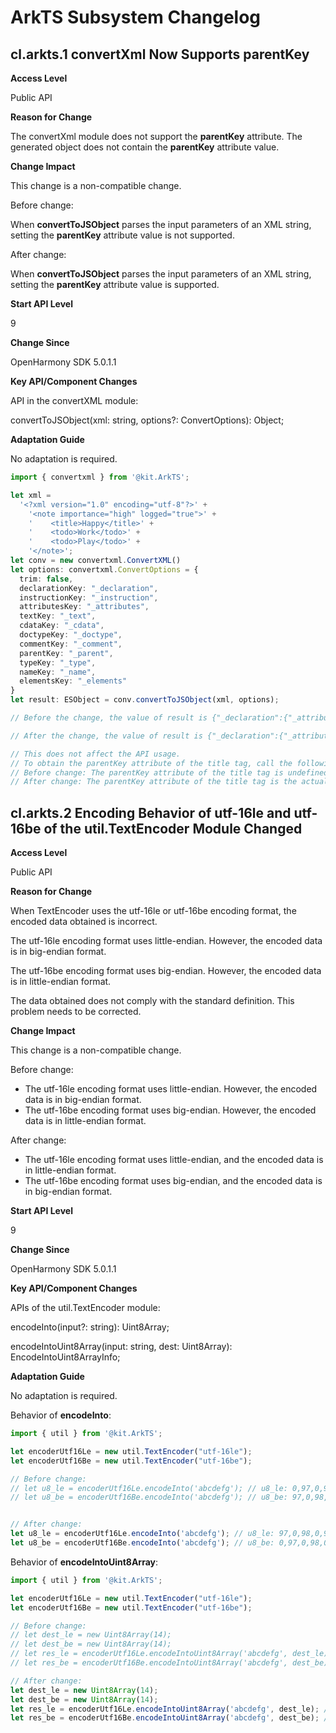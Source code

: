 # ArkTS Subsystem Changelog

## cl.arkts.1 convertXml Now Supports parentKey

**Access Level**

Public API

**Reason for Change**

The convertXml module does not support the **parentKey** attribute. The generated object does not contain the **parentKey** attribute value.

**Change Impact**

This change is a non-compatible change.

Before change:

When **convertToJSObject** parses the input parameters of an XML string, setting the **parentKey** attribute value is not supported.

After change:

When **convertToJSObject** parses the input parameters of an XML string, setting the **parentKey** attribute value is supported.

**Start API Level**

9

**Change Since**

OpenHarmony SDK 5.0.1.1

**Key API/Component Changes**

API in the convertXML module:

convertToJSObject(xml: string, options?: ConvertOptions): Object;

**Adaptation Guide**

No adaptation is required.

```ts
import { convertxml } from '@kit.ArkTS';

let xml =
  '<?xml version="1.0" encoding="utf-8"?>' +
    '<note importance="high" logged="true">' +
    '    <title>Happy</title>' +
    '    <todo>Work</todo>' +
    '    <todo>Play</todo>' +
    '</note>';
let conv = new convertxml.ConvertXML()
let options: convertxml.ConvertOptions = {
  trim: false,
  declarationKey: "_declaration",
  instructionKey: "_instruction",
  attributesKey: "_attributes",
  textKey: "_text",
  cdataKey: "_cdata",
  doctypeKey: "_doctype",
  commentKey: "_comment",
  parentKey: "_parent",
  typeKey: "_type",
  nameKey: "_name",
  elementsKey: "_elements"
}
let result: ESObject = conv.convertToJSObject(xml, options);

// Before the change, the value of result is {"_declaration":{"_attributes":{"version":"1.0","encoding":"utf-8"}},"_elements":[{"_type":"element","_name":"note","_attributes":{"importance":"high","logged":"true"},"_elements":[{"_type":"element","_name":"title","_elements":[{"_type":"text","_text":"Happy"}]},{"_type":"element","_name":"todo","_elements":[{"_type":"text","_text":"Work"}]},{"_type":"element","_name":"todo","_elements":[{"_type":"text","_text":"Play"}]}]}]}.

// After the change, the value of result is {"_declaration":{"_attributes":{"version":"1.0","encoding":"utf-8"}},"_elements":[{"_type":"element","_name":"note","_attributes":{"importance":"high","logged":"true"},"_elements":[{"_type":"element","_name":"title","_parent":"note","_elements":[{"_type":"text","_text":"Happy"}]},{"_type":"element","_name":"todo","_parent":"note","_elements":[{"_type":"text","_text":"Work"}]},{"_type":"element","_name":"todo","_parent":"note","_elements":[{"_type":"text","_text":"Play"}]}]}]}. (The parentKey attribute value is added.)

// This does not affect the API usage.
// To obtain the parentKey attribute of the title tag, call the following API: result1["_elements"][0]["_elements"][0]._parent
// Before change: The parentKey attribute of the title tag is undefined.
// After change: The parentKey attribute of the title tag is the actual value note.
```

## cl.arkts.2 Encoding Behavior of utf-16le and utf-16be of the util.TextEncoder Module Changed

**Access Level**

Public API

**Reason for Change**

When TextEncoder uses the utf-16le or utf-16be encoding format, the encoded data obtained is incorrect.

The utf-16le encoding format uses little-endian. However, the encoded data is in big-endian format.

The utf-16be encoding format uses big-endian. However, the encoded data is in little-endian format.

The data obtained does not comply with the standard definition. This problem needs to be corrected.

**Change Impact**

This change is a non-compatible change.

Before change:

- The utf-16le encoding format uses little-endian. However, the encoded data is in big-endian format.
- The utf-16be encoding format uses big-endian. However, the encoded data is in little-endian format.

After change:

- The utf-16le encoding format uses little-endian, and the encoded data is in little-endian format.
- The utf-16be encoding format uses big-endian, and the encoded data is in big-endian format.

**Start API Level**

9

**Change Since**

OpenHarmony SDK 5.0.1.1

**Key API/Component Changes**

APIs of the util.TextEncoder module:

encodeInto(input?: string): Uint8Array;

encodeIntoUint8Array(input: string, dest: Uint8Array): EncodeIntoUint8ArrayInfo;

**Adaptation Guide**

No adaptation is required.

Behavior of **encodeInto**:

```ts
import { util } from '@kit.ArkTS';

let encoderUtf16Le = new util.TextEncoder("utf-16le");
let encoderUtf16Be = new util.TextEncoder("utf-16be");

// Before change:
// let u8_le = encoderUtf16Le.encodeInto('abcdefg'); // u8_le: 0,97,0,98,0,99,0,100,0,101,0,102,0,103
// let u8_be = encoderUtf16Be.encodeInto('abcdefg'); // u8_be: 97,0,98,0,99,0,100,0,101,0,102,0,103,0


// After change:
let u8_le = encoderUtf16Le.encodeInto('abcdefg'); // u8_le: 97,0,98,0,99,0,100,0,101,0,102,0,103,0
let u8_be = encoderUtf16Be.encodeInto('abcdefg'); // u8_be: 0,97,0,98,0,99,0,100,0,101,0,102,0,103
```

Behavior of **encodeIntoUint8Array**:

```ts
import { util } from '@kit.ArkTS';

let encoderUtf16Le = new util.TextEncoder("utf-16le");
let encoderUtf16Be = new util.TextEncoder("utf-16be");

// Before change:
// let dest_le = new Uint8Array(14);
// let dest_be = new Uint8Array(14);
// let res_le = encoderUtf16Le.encodeIntoUint8Array('abcdefg', dest_le); // dest_le: 0,97,0,98,0,99,0,100,0,101,0,102,0,103
// let res_be = encoderUtf16Be.encodeIntoUint8Array('abcdefg', dest_be); // dest_be: 97,0,98,0,99,0,100,0,101,0,102,0,103,0

// After change:
let dest_le = new Uint8Array(14);
let dest_be = new Uint8Array(14);
let res_le = encoderUtf16Le.encodeIntoUint8Array('abcdefg', dest_le); // dest_le: 97,0,98,0,99,0,100,0,101,0,102,0,103,0
let res_be = encoderUtf16Be.encodeIntoUint8Array('abcdefg', dest_be); // dest_be: 0,97,0,98,0,99,0,100,0,101,0,102,0,103
```
